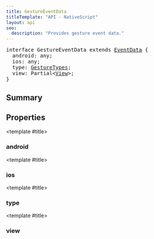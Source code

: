 ```yaml
---
title: GestureEventData
titleTemplate: "API - NativeScript"
layout: api
seo:
  description: "Provides gesture event data."
---
```


<!-- This page is auto generated, do not edit manually. -->
<!-- Run "yarn generate:api-docs" to regenerate -->

<script setup lang="ts">
  import { provide } from "vue";
  import API_DATA from "./GestureEventData.data.json";
  
  provide('API_DATA', API_DATA);
</script>

<APIRefHierarchy v-once />

<pre class="[&_a]:text-green-400">interface GestureEventData extends <a href="/api/interface/EventData">EventData</a> {
  android: any;
  ios: any;
  type: <a href="/api/enum/GestureTypes">GestureTypes</a>;
  view: Partial&lt;<a href="/api/class/View">View</a>&gt;;
}</pre>

<APIRefComment commentBase64="eyJibG9ja1RhZ3MiOltdLCJtb2RpZmllclRhZ3MiOnt9LCJzdW1tYXJ5IjpbeyJraW5kIjoidGV4dCIsInRleHQiOiJQcm92aWRlcyBnZXN0dXJlIGV2ZW50IGRhdGEuIn1dfQ==" v-once />

## <Heading ignore>Summary</Heading>

<APIRefSummary v-once />

## Properties

<div class="">

<APIRef for="11141" v-once>

<template #title>

### android

</template>

</APIRef>

</div>

<div class="">

<APIRef for="11140" v-once>

<template #title>

### ios

</template>

</APIRef>

</div>

<div class="">

<APIRef for="11138" v-once>

<template #title>

### type

</template>

</APIRef>

</div>

<div class="">

<APIRef for="11139" v-once>

<template #title>

### view

</template>

</APIRef>

</div>
